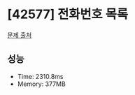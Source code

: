 # [42577] 전화번호 목록

[문제 출처](https://school.programmers.co.kr/learn/courses/30/lessons/42577)

## 성능

- Time: 2310.8ms
- Memory: 377MB